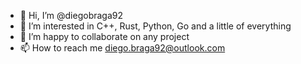 - 👋 Hi, I’m @diegobraga92
- 👀 I’m interested in C++, Rust, Python, Go and a little of everything
- 💞️ I’m happy to collaborate on any project
- 📫 How to reach me diego.braga92@outlook.com

<!---
diegobraga92/diegobraga92 is a ✨ special ✨ repository because its `README.md` (this file) appears on your GitHub profile.
You can click the Preview link to take a look at your changes.
--->
